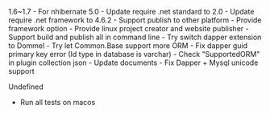 1.6~1.7
	- For nhibernate 5.0
		- Update require .net standard to 2.0
		- Update require .net framework to 4.6.2
	- Support publish to other platform
		- Provide framework option
		- Provide linux project creator and website publisher
		- Support build and publish all in command line
	- Try switch dapper extension to Dommel
	- Try let Common.Base support more ORM
	- Fix dapper guid primary key error (Id type in database is varchar)
	- Check "SupportedORM" in plugin collection json
		- Update documents
	- Fix Dapper + Mysql unicode support

Undefined
- Run all tests on macos
